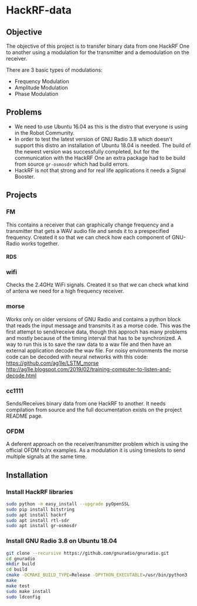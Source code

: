 # HackRF-data

## Objective

The objective of this project is to transfer binary data from one HackRF One to another using a modulation for the transmitter and a demodulation on the receiver. 

There are 3 basic types of modulations:
  - Frequency Modulation
  - Amplitude Modulation
  - Phase Modulation


## Problems

  - We need to use Ubuntu 16.04 as this is the distro that everyone is using in the Robot Community.
  - In order to test the latest version of GNU Radio 3.8 which doesn't support this distro an installation of Ubuntu 18.04 is needed. The build of the newest version was successfully completed, but for the communication with the HackRF One an extra package had to be build from source `gr-osmosdr` which had build errors.
  - HackRF is not that strong and for real life applications it needs a Signal Booster.


## Projects

### FM
This contains a receiver that can graphically change frequency and a transmitter that gets a WAV audio file and sends it to a prespecified frequency. Created it so that we can check how each component of GNU-Radio works together.
#### RDS

### wifi
Checks the 2.4GHz WiFi signals. Created it so that we can check what kind of antena we need for a high frequency receiver.

### morse
Works only on older versions of GNU Radio and contains a python block that reads the input message and transmits it as a morse code. This was the first attempt to send/receive data, though this approch has many problems and mostly because of the timing interval that has to be synchronized. A way to run this is to save the raw data to a wav file and then have an external application decode the wav file. For noisy environments the morse code can be decoded with neural networks with this code: https://github.com/ag1le/LSTM_morse
http://ag1le.blogspot.com/2019/02/training-computer-to-listen-and-decode.html

### cc1111
Sends/Receives binary data from one HackRF to another. It needs compilation from source and the full documentation exists on the project README page.

### OFDM
A deferent approach on the receiver/transmitter problem which is using the official OFDM tx/rx examples. As a modulation it is using timeslots to send multiple signals at the same time.


## Installation

### Install HackRF libraries
```bash
sudo python -m easy_install --upgrade pyOpenSSL
sudo pip install bitstring
sudo apt install hackrf
sudo apt install rtl-sdr
sudo apt install gr-osmosdr
```

### Install GNU Radio 3.8 on Ubuntu 18.04
```bash
git clone --recursive https://github.com/gnuradio/gnuradio.git
cd gnuradio
mkdir build
cd build
cmake -DCMAKE_BUILD_TYPE=Release -DPYTHON_EXECUTABLE=/usr/bin/python3 ../
make
make test
sudo make install
sudo ldconfig
```

